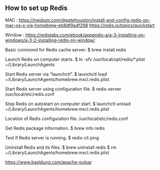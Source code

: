 ## How to set up Redis

MAC :  https://medium.com/@petehouston/install-and-config-redis-on-mac-os-x-via-homebrew-eb8df9a4f298
       https://redis.io/topics/quickstart

Window : https://redislabs.com/ebook/appendix-a/a-3-installing-on-windows/a-3-2-installing-redis-on-window/

Basic commond for Redis cache server:
$ brew install redis

Launch Redis on computer starts.
$ ln -sfv /usr/local/opt/redis/*.plist ~/Library/LaunchAgents

Start Redis server via “launchctl”.
$ launchctl load ~/Library/LaunchAgents/homebrew.mxcl.redis.plist

Start Redis server using configuration file.
$ redis-server /usr/local/etc/redis.conf

Stop Redis on autostart on computer start.
$ launchctl unload ~/Library/LaunchAgents/homebrew.mxcl.redis.plist

Location of Redis configuration file.
/usr/local/etc/redis.conf

Get Redis package information.
$ brew info redis

Test if Redis server is running.
$ redis-cli ping

Uninstall Redis and its files.
$ brew uninstall redis
$ rm ~/Library/LaunchAgents/homebrew.mxcl.redis.plist

https://www.baeldung.com/apache-pulsar
